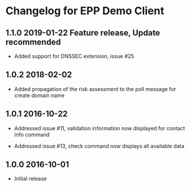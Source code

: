 # Changelog for EPP Demo Client

## 1.1.0 2019-01-22 Feature release, Update recommended

- Added support for DNSSEC extension, issue #25

## 1.0.2 2018-02-02

- Added propagation of the risk assessment to the poll message for create domain name

## 1.0.1 2016-10-22

- Addressed issue #11, validation information now displayed for contact info command

- Addressed issue #13, check command now displays all available data

## 1.0.0 2016-10-01

- Initial release
